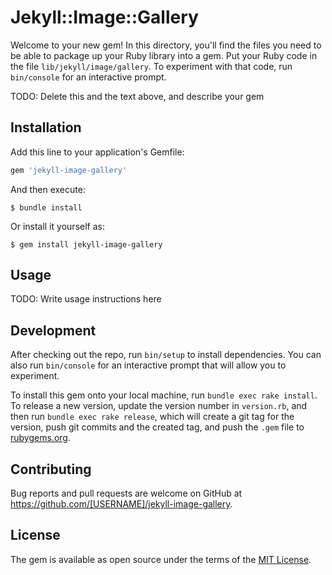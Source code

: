 # Jekyll::Image::Gallery

Welcome to your new gem! In this directory, you'll find the files you need to be able to package up your Ruby library into a gem. Put your Ruby code in the file `lib/jekyll/image/gallery`. To experiment with that code, run `bin/console` for an interactive prompt.

TODO: Delete this and the text above, and describe your gem

## Installation

Add this line to your application's Gemfile:

```ruby
gem 'jekyll-image-gallery'
```

And then execute:

    $ bundle install

Or install it yourself as:

    $ gem install jekyll-image-gallery

## Usage

TODO: Write usage instructions here

## Development

After checking out the repo, run `bin/setup` to install dependencies. You can also run `bin/console` for an interactive prompt that will allow you to experiment.

To install this gem onto your local machine, run `bundle exec rake install`. To release a new version, update the version number in `version.rb`, and then run `bundle exec rake release`, which will create a git tag for the version, push git commits and the created tag, and push the `.gem` file to [rubygems.org](https://rubygems.org).

## Contributing

Bug reports and pull requests are welcome on GitHub at https://github.com/[USERNAME]/jekyll-image-gallery.

## License

The gem is available as open source under the terms of the [MIT License](https://opensource.org/licenses/MIT).
